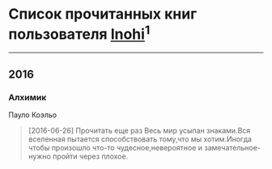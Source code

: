 # Список прочитанных книг пользователя [Inohi](http://vk.com/id21273412)<sup>1</sup>
---

## 2016

### Алхимик
Пауло Коэльо
> [2016-06-26] Прочитать еще раз
> Весь мир усыпан знаками.Вся вселенная пытается способствовать тому,что мы хотим.Иногда чтобы произошло что-то чудесное,невероятное и замечательное-нужно пройти через плохое.



